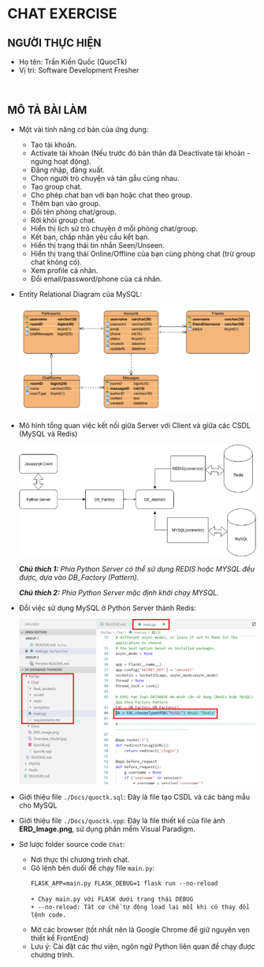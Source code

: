 # CHAT EXERCISE

## NGƯỜI THỰC HIỆN

* Họ tên: Trần Kiến Quốc (QuocTk)
* Vị trí: Software Development Fresher

<br/>

## MÔ TẢ BÀI LÀM

* Một vài tính năng cơ bản của ứng dụng:
    * Tạo tài khoản.
    * Activate tài khoản (Nếu trước đó bản thân đã Deactivate tài khoản - ngưng hoạt động).
    * Đăng nhập, đăng xuất.
    * Chọn người trò chuyện và tán gẫu cùng nhau.
    * Tạo group chat.
    * Cho phép chat bạn với bạn hoặc chat theo group.
    * Thêm bạn vào group.
    * Đổi tên phòng chat/group.
    * Rời khỏi group chat.
    * Hiển thị lịch sử trò chuyện ở mỗi phòng chat/group.
    * Kết bạn, chấp nhận yêu cầu kết bạn.
    * Hiển thị trạng thái tin nhắn Seen/Unseen.
    * Hiển thị trạng thái Online/Offline của bạn cùng phòng chat (trừ group chat không có).
    * Xem profile cá nhân.
    * Đổi email/password/phone của cá nhân.

* Entity Relational Diagram của MySQL:

    ![ERD_MySQL](./Docs/ERD_Image.png)

* Mô hình tổng quan việc kết nối giữa Server với Client và giữa các CSDL (MySQL và Redis)

    ![Overview_Model](./Docs/Overview_Model.jpg)

    ***Chú thích 1:** Phía Python Server có thể sử dụng REDIS hoặc MYSQL đều được, dựa vào DB_Factory (Pattern).*

    ***Chú thích 2:** Phía Python Server mặc định khởi chạy MYSQL.*

* Đổi việc sử dụng MySQL ở Python Server thành Redis:

    ![Convert_To_Redis](./Docs/Convert_To_Redis.png)

* Giới thiệu file `./Docs/quoctk.sql`: Đây là file tạo CSDL và các bảng mẫu cho MySQL

* Giới thiệu file `./Docs/quoctk.vpp`: Đây là file thiết kế của file ảnh **ERD_Image.png**, sử dụng phần mềm Visual Paradigm.

* Sơ lược folder source code `Chat`:
    * Nơi thực thi chương trình chat.
    * Gõ lệnh bên duối để chạy file `main.py`:
        ```
        FLASK_APP=main.py FLASK_DEBUG=1 flask run --no-reload

        + Chạy main.py với FLASK dưới trạng thái DEBUG
        + --no-reload: Tắt cơ chế tự động load lại mỗi khi có thay đổi lệnh code.
        ```
    * Mở các browser (tốt nhất nên là Google Chrome để giữ nguyên vẹn thiết kế FrontEnd)
    * Lưu ý: Cài đặt các thư viện, ngôn ngữ Python liên quan để chạy được chương trình.
